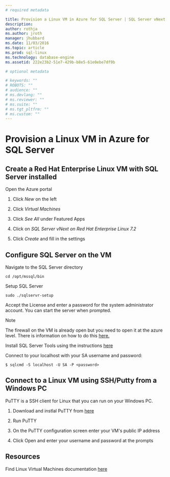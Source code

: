 ```yaml
---
# required metadata

title: Provision a Linux VM in Azure for SQL Server | SQL Server vNext CTP1
description: 
author: rothja 
ms.author: jroth 
manager: jhubbard
ms.date: 11/03/2016
ms.topic: article
ms.prod: sql-linux
ms.technology: database-engine
ms.assetid: 222e23b2-51e7-429b-b8e5-61e0ebe7df9b

# optional metadata

# keywords: ""
# ROBOTS: ""
# audience: ""
# ms.devlang: ""
# ms.reviewer: ""
# ms.suite: ""
# ms.tgt_pltfrm: ""
# ms.custom: ""
---
```

# Provision a Linux VM in Azure for SQL Server

## Create a Red Hat Enterprise Linux VM with SQL Server installed

Open the Azure portal

1. Click *New* on the left

2. Click *Virtual Machines*

3. Click *See All* under Featured Apps

4. Click on *SQL Server vNext on Red Hat Enterprise Linux 7.2*

5. Click *Create* and fill in the settings

## Configure SQL Server on the VM

Navigate to the SQL Server directory

    cd /opt/mssql/bin

Setup SQL Server

    sudo ./sqlservr-setup 

Accept the License and enter a password for the system administrator account. You can start the server when prompted.

> [!NOTE]
> The firewall on the VM is already open but you need to open it at the azure level. 
There is information on how to do this [here.](https://azure.microsoft.com/en-us/documentation/articles/virtual-machines-windows-nsg-quickstart-portal/)


Install SQL Server Tools using the instructions [here](sql-server-linux-setup-red-hat.md#tools)

Connect to your localhost with your SA username and password:

    $ sqlcmd -S localhost -U SA -P <password>

## Connect to a Linux VM using SSH/Putty from a Windows PC

PuTTY is a SSH client for Linux that you can run on your Windows PC.

1. Download and instlal PuTTY from [here](http://www.chiark.greenend.org.uk/~sgtatham/putty/download.html)

2. Run PuTTY

3. On the PuTTY configuration screen enter your VM's public IP address

4. Click Open and enter your username and password at the prompts

## Resources
Find Linux Virtual Machines documentation [here](https://azure.microsoft.com/en-us/documentation/services/virtual-machines/linux/)

